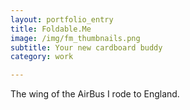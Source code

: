 ```yaml
---
layout: portfolio_entry
title: Foldable.Me
image: /img/fm_thumbnails.png
subtitle: Your new cardboard buddy
category: work

---
```

The wing of the AirBus I rode to England.